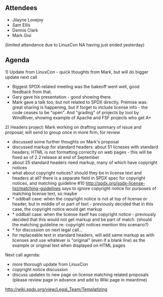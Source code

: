 ## Attendees

  - Jilayne Lovejoy
  - Sam Ellis
  - Dennis Clark
  - Mark Gisi

(limited attendance due to LinuxCon NA having just ended yesterday)

## Agenda

1\) Update from LinuxCon - quick thoughts from Mark, but will do bigger
update next call

  - Biggest SPDX-related meeting was the bakeoff went well, good
    feedback from that.
  - Gary gave his presentation - good showing there.
  - Mark gave a talk too, but not related to SPDX directly. Premise was:
    great sharing is happening, but if forget to include license info -
    the code ceases to be "open". And "grading" of projects by tool by
    WindRiver, showing example of Apache and FSF projects who get A+

2\) Headers project: Mark working on drafting summary of issue and
proposal; will send to group once in more firm, for review

  - discussed some further thoughts on Mark's proposal
  - discussed markup for standard headers: about 51 licneses with
    standard headers; HTML is not formatting correclty on web pages -
    this will be fixed as of 2.2 release at end of September
  - about 25 standard headers need markup, many of which have copyright
    notices
  - what about copyright notices? should they be in license text and
    headers at all? there is a separate field in SPDX spec for copyright
    notices, and matching guideline \#10
    <http://spdx.org/spdx-license-list/matching-guidelines> says to
    ignore copyright notice for purposes of matching license text, so
    maybe
  - \* oddball case: when the copyright notice is not at top of license
    or header, but in middle of or part of text - previously decided
    that in this case, the copyright notice would get markup
  - \* oddball case: when the license itself has copyright notice -
    previously decided that this would not get markup and be part of
    match. (should the matching guideline re: copyright notices mention
    this scenario?)
  - \* for discussion on next legal call...
  - for replaceable text in standard headers, will add same markup as
    with licenses and use whatever is "original" (even if a blank line)
    as the example or original text when displayed on HTML pages

Next call agenda:

  - more thorough update from LinuxCon
  - copyright notice discussion
  - discuss updates to new page on license matching related proposals
    (please review page in advance and add to Wiki page in meantime)

<http://wiki.spdx.org/view/Legal_Team/Templatizing>
